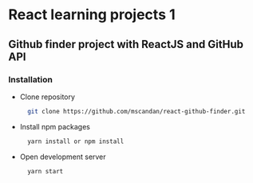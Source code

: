 # React learning projects 1

## Github finder project with ReactJS and GitHub API

### Installation

  - Clone repository

    ```bash
      git clone https://github.com/mscandan/react-github-finder.git
    ```

  - Install npm packages
    
    ```bash
      yarn install or npm install
    ```

  - Open development server

    ```bash
      yarn start
    ```